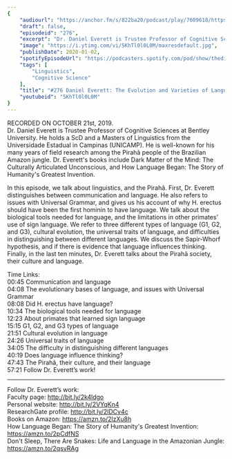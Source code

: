 ```yaml
---
{
	"audiourl": "https://anchor.fm/s/822ba20/podcast/play/7609618/https%3A%2F%2Fd3ctxlq1ktw2nl.cloudfront.net%2Fproduction%2F2019-9-25%2F30945253-44100-2-be9e04409760b.m4a",
	"draft": false,
	"episodeid": "276",
	"excerpt": "Dr. Daniel Everett is Trustee Professor of Cognitive Sciences at Bentley University. He holds a ScD and a Masters of Linguistics from the Universidade Estadual in Campinas (UNICAMP). He is well-known for his many years of field research among the Pirahã people of the Brazilian Amazon jungle. Dr. Everett's books include Dark Matter of the Mind: The Culturally Articulated Unconscious, and How Language Began: The Story of Humanity's Greatest Invention.",
	"image": "https://i.ytimg.com/vi/5KhTl0l0L0M/maxresdefault.jpg",
	"publishDate": 2020-01-02,
	"spotifyEpisodeUrl": "https://podcasters.spotify.com/pod/show/thedissenter/episodes/276-Daniel-Everett-The-Evolution-and-Varieties-of-Language--and-the-Pirah-e86nqi",
	"tags": [
		"Linguistics",
		"Cognitive Science"
	],
	"title": "#276 Daniel Everett: The Evolution and Varieties of Language, and the Pirahã",
	"youtubeid": "5KhTl0l0L0M"
}
---
```

RECORDED ON OCTOBER 21st, 2019.  
Dr. Daniel Everett is Trustee Professor of Cognitive Sciences at Bentley University. He holds a ScD and a Masters of Linguistics from the Universidade Estadual in Campinas (UNICAMP). He is well-known for his many years of field research among the Pirahã people of the Brazilian Amazon jungle. Dr. Everett's books include Dark Matter of the Mind: The Culturally Articulated Unconscious, and How Language Began: The Story of Humanity's Greatest Invention.

In this episode, we talk about linguistics, and the Pirahã. First, Dr. Everett distinguishes between communication and language. He also refers to issues with Universal Grammar, and gives us his account of why H. erectus should have been the first hominin to have language. We talk about the biological tools needed for language, and the limitations in other primates’ use of sign language. We refer to three different types of language (G1, G2, and G3), cultural evolution, the universal traits of language, and difficulties in distinguishing between different languages. We discuss the Sapir-Whorf hypothesis, and if there is evidence that language influences thinking. Finally, in the last ten minutes, Dr. Everett talks about the Pirahã society, their culture and language.

Time Links:  
<time>00:45</time> Communication and language  
<time>04:08</time> The evolutionary bases of language, and issues with Universal Grammar  
<time>08:08</time> Did H. erectus have language?    
<time>10:34</time> The biological tools needed for language   
<time>12:23</time> About primates that learned sign language  
<time>15:15</time> G1, G2, and G3 types of language   
<time>21:51</time> Cultural evolution in language  
<time>24:26</time> Universal traits of language  
<time>34:05</time> The difficulty in distinguishing different languages  
<time>40:19</time> Does language influence thinking?  
<time>47:43</time> The Pirahã, their culture, and their language   
<time>57:21</time> Follow Dr. Everett’s work!

---

Follow Dr. Everett’s work:  
Faculty page: http://bit.ly/2k4ldgo  
Personal website: http://bit.ly/2VYqKn4  
ResearchGate profile: http://bit.ly/2lDCv4c  
Books on Amazon: https://amzn.to/2lzXu8h  
How Language Began: The Story of Humanity's Greatest Invention: https://amzn.to/2pCdfNS  
Don't Sleep, There Are Snakes: Life and Language in the Amazonian Jungle: https://amzn.to/2qsvRAg
